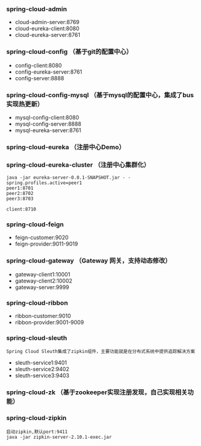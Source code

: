 ### spring-cloud-admin
- cloud-admin-server:8769
- cloud-eureka-client:8080
- cloud-eureka-server:8761

### spring-cloud-config （基于git的配置中心）
- config-client:8080
- config-eureka-server:8761
- config-server:8888
    
    
### spring-cloud-config-mysql （基于mysql的配置中心，集成了bus实现热更新）
- mysql-config-client:8080
- mysql-config-server:8888
- mysql-eureka-server:8761
### spring-cloud-eureka （注册中心Demo）

### spring-cloud-eureka-cluster （注册中心集群化）
    java -jar eureka-server-0.0.1-SNAPSHOT.jar - -spring.profiles.active=peer1
    peer1:8701
    peer2:8702
    peer3:8703
    
    client:8710
    
    
### spring-cloud-feign
- feign-customer:9020
- feign-provider:9011-9019

### spring-cloud-gateway    （Gateway 网关，支持动态修改）
- gateway-client1:10001
- gateway-client2:10002
- gateway-server:9999

### spring-cloud-ribbon
- ribbon-customer:9010
- ribbon-provider:9001-9009

### spring-cloud-sleuth

    Spring Cloud Sleuth集成了zipkin组件，主要功能就是在分布式系统中提供追踪解决方案
    
- sleuth-service1:9401
- sleuth-service2:9402
- sleuth-service3:9403
    
### spring-cloud-zk （基于zookeeper实现注册发现，自己实现相关功能）

### spring-cloud-zipkin

    启动zipkin,默认port:9411
    java -jar zipkin-server-2.10.1-exec.jar
    
